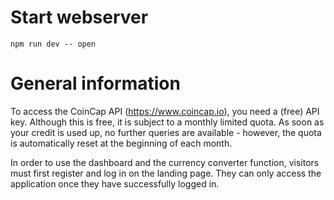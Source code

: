 # Start webserver   
`npm run dev -- open` 

# General information

To access the CoinCap API (https://www.coincap.io), you need a (free) API key. Although this is free, it is subject to a monthly limited quota. As soon as your credit is used up, no further queries are available - however, the quota is automatically reset at the beginning of each month.

In order to use the dashboard and the currency converter function, visitors must first register and log in on the landing page. They can only access the application once they have successfully logged in.
